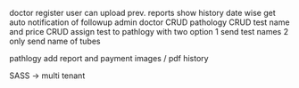 doctor
    register user
    can upload prev. reports
    show  history date wise
    get auto notification of followup 
admin
    doctor CRUD
    pathology CRUD
    test name and price CRUD
    assign test to pathlogy
    with two option
        1   send test  names
        2   only send name of tubes
    
pathlogy
    add report and payment images / pdf
    history

SASS -> multi tenant 